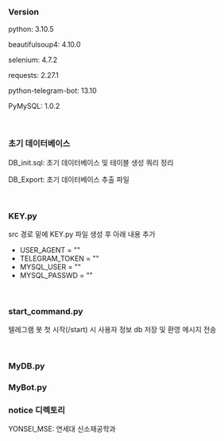 ### Version

python: 3.10.5

beautifulsoup4: 4.10.0

selenium: 4.7.2

requests: 2.27.1

python-telegram-bot: 13.10

PyMySQL: 1.0.2

<br/>

### 초기 데이터베이스

DB_init.sql: 초기 데이터베이스 및 테이블 생성 쿼리 정리

DB_Export: 초기 데이터베이스 추출 파일

<br/>

### KEY.py

src 경로 밑에 KEY.py 파일 생성 후 아래 내용 추가
- USER_AGENT = ""
- TELEGRAM_TOKEN = ""
- MYSQL_USER = ""
- MYSQL_PASSWD = ""

<br/>

### start_command.py

텔레그램 봇 첫 시작(/start) 시 사용자 정보 db 저장 및 환영 메시지 전송

<br/>

### MyDB.py

### MyBot.py

### notice 디렉토리

YONSEI_MSE: 연세대 신소재공학과